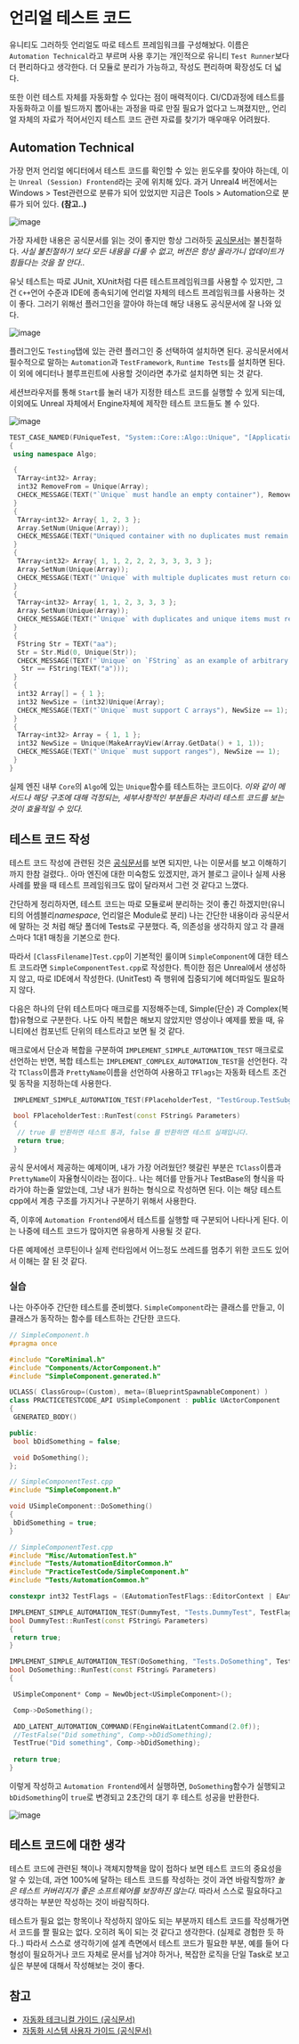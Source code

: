 # 언리얼 테스트 코드

유니티도 그러하듯 언리얼도 따로 테스트 프레임워크를 구성해놨다. 이름은 `Automation Technical`라고 부르며 사용 후기는 개인적으로 유니티 `Test Runner`보다 더 편리하다고 생각한다. 더 모듈로 분리가 가능하고, 작성도 편리하며 확장성도 더 넓다.

또한 이런 테스트 자체를 자동화할 수 있다는 점이 매력적이다. CI/CD과정에 테스트를 자동화하고 이를 빌드까지 뽑아내는 과정을 따로 만질 필요가 없다고 느껴졌지만,, 언리얼 자체의 자료가 적어서인지 테스트 코드 관련 자료를 찾기가 매우매우 어려웠다.

## Automation Technical

가장 먼저 언리얼 에디터에서 테스트 코드를 확인할 수 있는 윈도우를 찾아야 하는데, 이는 `Unreal (Session) Frontend`라는 곳에 위치해 있다. 과거 Unreal4 버전에서는 Windows > Test관련으로 분류가 되어 있었지만 지금은 Tools > Automation으로 분류가 되어 있다. **(참고..)**

![image](https://github.com/fkdl0048/CodeReview/assets/84510455/526a1c92-5bb8-4207-995e-220b1b868396)

가장 자세한 내용은 공식문서를 읽는 것이 좋지만 항상 그러하듯 [공식문서](https://dev.epicgames.com/documentation/ko-kr/unreal-engine/automation-system-user-guide-in-unreal-engine)는 불친절하다. *사실 불친절하기 보다 모든 내용을 다룰 수 없고, 버전은 항상 올라가니 업데이트가 힘들다는 것을 잘 안다..*

유닛 테스트는 따로 JUnit, XUnit처럼 다른 테스트프레임워크를 사용할 수 있지만, 그건 `C++`언어 수준과 IDE에 종속되기에 언리얼 자체의 테스트 프레임워크를 사용하는 것이 좋다. 그러기 위해선 플러그인을 깔아야 하는데 해당 내용도 공식문서에 잘 나와 있다.

![image](https://github.com/fkdl0048/CodeReview/assets/84510455/56333fb9-78a7-48bf-a8c1-3d31c0bbc8b0)

플러그인도 `Testing`탭에 있는 관련 플러그인 중 선택하여 설치하면 된다. 공식문서에서 필수적으로 말하는 `Automation`과 `TestFramework`, `Runtime Tests`를 설치하면 된다. 이 외에 에디터나 블루프린트에 사용할 것이라면 추가로 설치하면 되는 것 같다.

세션브라우저를 통해 `Start`를 눌러 내가 지정한 테스트 코드를 실행할 수 있게 되는데, 이외에도 Unreal 자체에서 Engine자체에 제작한 테스트 코드들도 볼 수 있다.

![image](https://github.com/fkdl0048/CodeReview/assets/84510455/e6c9d2f0-bdda-4f20-9e0e-587c48251dea)

```cpp
TEST_CASE_NAMED(FUniqueTest, "System::Core::Algo::Unique", "[ApplicationContextMask][SmokeFilter]")
{
 using namespace Algo;

 {
  TArray<int32> Array;
  int32 RemoveFrom = Unique(Array);
  CHECK_MESSAGE(TEXT("`Unique` must handle an empty container"), RemoveFrom == 0);
 }
 {
  TArray<int32> Array{ 1, 2, 3 };
  Array.SetNum(Unique(Array));
  CHECK_MESSAGE(TEXT("Uniqued container with no duplicates must remain unchanged"), (Array == TArray<int32>{1, 2, 3}));
 }
 {
  TArray<int32> Array{ 1, 1, 2, 2, 2, 3, 3, 3, 3 };
  Array.SetNum(Unique(Array));
  CHECK_MESSAGE(TEXT("`Unique` with multiple duplicates must return correct result"), (Array == TArray<int32>{1, 2, 3}));
 }
 {
  TArray<int32> Array{ 1, 1, 2, 3, 3, 3 };
  Array.SetNum(Unique(Array));
  CHECK_MESSAGE(TEXT("`Unique` with duplicates and unique items must return correct result"), (Array == TArray<int32>{1, 2, 3}));
 }
 {
  FString Str = TEXT("aa");
  Str = Str.Mid(0, Unique(Str));
  CHECK_MESSAGE(TEXT("`Unique` on `FString` as an example of arbitrary random-access container must compile and return correct result"),
   Str == FString(TEXT("a")));
 }
 {
  int32 Array[] = { 1 };
  int32 NewSize = (int32)Unique(Array);
  CHECK_MESSAGE(TEXT("`Unique` must support C arrays"), NewSize == 1);
 }
 {
  TArray<int32> Array = { 1, 1 };
  int32 NewSize = Unique(MakeArrayView(Array.GetData() + 1, 1));
  CHECK_MESSAGE(TEXT("`Unique` must support ranges"), NewSize == 1);
 }
}
```

실제 엔진 내부 `Core`의 `Algo`에 있는 `Unique`함수를 테스트하는 코드이다. *이와 같이 메서드나 해당 구조에 대해 걱정되는, 세부사항적인 부분들은 차라리 테스트 코드를 보는 것이 효율적일 수 있다.*

## 테스트 코드 작성

테스트 코드 작성에 관련된 것은 [공식문서](https://dev.epicgames.com/documentation/ko-kr/unreal-engine/automation-technical-guide)를 보면 되지만, 나는 이문서를 보고 이해하기 까지 한참 걸렸다.. 아마 엔진에 대한 미숙함도 있겠지만, 과거 블로그 글이나 실제 사용 사례를 봤을 때 테스트 프레임워크도 많이 달라져서 그런 것 같다고 느꼈다.

간단하게 정리하자면, 테스트 코드는 따로 모듈로써 분리하는 것이 좋긴 하겠지만(유니티의 어셈블리*namespace*, 언리얼은 Module로 분리) 나는 간단한 내용이라 공식문서에 말하는 것 처럼 해당 폴더에 Tests로 구분했다. 즉, 의존성을 생각하지 않고 각 클래스마다 1대1 매칭을 기본으로 한다.

따라서 `[ClassFilename]Test.cpp`이 기본적인 룰이며 `SimpleComponent`에 대한 테스트 코드라면 `SimpleComponentTest.cpp`로 작성한다. 특이한 점은 Unreal에서 생성하지 않고, 따로 IDE에서 작성한다. (UnitTest) 즉 행위에 집중되기에 헤더파일도 필요하지 않다.

다음은 하나의 단위 테스트마다 매크로를 지정해주는데, Simple(단순) 과 Complex(복합)유형으로 구분한다. 나도 아직 복합은 해보지 않았지만 영상이나 예제를 봤을 때, 유니티에선 컴포넌트 단위의 테스트라고 보면 될 것 같다.

매크로에서 단순과 복합을 구분하여 `IMPLEMENT_SIMPLE_AUTOMATION_TEST` 매크로로 선언하는 반면, 복합 테스트는 `IMPLEMENT_COMPLEX_AUTOMATION_TEST`을 선언헌다. 각각 `TClass`이름과 `PrettyName`이름을 선언하여 사용하고 `TFlags`는 자동화 테스트 조건 및 동작을 지정하는데 사용한다.

```cpp
 IMPLEMENT_SIMPLE_AUTOMATION_TEST(FPlaceholderTest, "TestGroup.TestSubgroup.Placeholder Test", EAutomationTestFlags::EditorContext | EAutomationTestFlags::EngineFilter)

 bool FPlaceholderTest::RunTest(const FString& Parameters)
 {
  // true 를 반환하면 테스트 통과, false 를 반환하면 테스트 실패입니다.
  return true;
 }
```

공식 문서에서 제공하는 예제이며, 내가 가장 어려웠던? 헷갈린 부분은 `TClass`이름과 `PrettyName`이 자율형식이라는 점이다.. 나는 헤더를 만들거나 TestBase의 형식을 따라가야 하는줄 알았는데, 그냥 내가 원하는 형식으로 작성하면 된다. 이는 해당 테스트 cpp에서 계층 구조를 가지거나 구분하기 위해서 사용한다.

즉, 이후에 `Automation Frontend`에서 테스트를 실행할 때 구분되어 나타나게 된다. 이는 나중에 테스트 코드가 많아지면 유용하게 사용될 것 같다.

다른 예제에선 코루틴이나 실제 런타임에서 어느정도 쓰레드를 멈추기 위한 코드도 있어서 이해는 잘 된 것 같다.

### 실습

나는 아주아주 간단한 테스트를 준비했다. `SimpleComponent`라는 클래스를 만들고, 이 클래스가 동작하는 함수를 테스트하는 간단한 코드다.

```cpp
// SimpleComponent.h
#pragma once

#include "CoreMinimal.h"
#include "Components/ActorComponent.h"
#include "SimpleComponent.generated.h"

UCLASS( ClassGroup=(Custom), meta=(BlueprintSpawnableComponent) )
class PRACTICETESTCODE_API USimpleComponent : public UActorComponent
{
 GENERATED_BODY()

public:
 bool bDidSomething = false;

 void DoSomething();
};
```

```cpp
// SimpleComponentTest.cpp
#include "SimpleComponent.h"

void USimpleComponent::DoSomething()
{
 bDidSomething = true;
}
```

```cpp
// SimpleComponentTest.cpp
#include "Misc/AutomationTest.h"
#include "Tests/AutomationEditorCommon.h"
#include "PracticeTestCode/SimpleComponent.h"
#include "Tests/AutomationCommon.h"

constexpr int32 TestFlags = (EAutomationTestFlags::EditorContext | EAutomationTestFlags::EngineFilter);

IMPLEMENT_SIMPLE_AUTOMATION_TEST(DummyTest, "Tests.DummyTest", TestFlags);
bool DummyTest::RunTest(const FString& Parameters)
{
 return true;
}

IMPLEMENT_SIMPLE_AUTOMATION_TEST(DoSomething, "Tests.DoSomething", TestFlags);
bool DoSomething::RunTest(const FString& Parameters)
{

 USimpleComponent* Comp = NewObject<USimpleComponent>();

 Comp->DoSomething();

 ADD_LATENT_AUTOMATION_COMMAND(FEngineWaitLatentCommand(2.0f));
 //TestFalse("Did something", Comp->bDidSomething);
 TestTrue("Did something", Comp->bDidSomething);
 
 return true;
}
```

이렇게 작성하고 `Automation Frontend`에서 실행하면, `DoSomething`함수가 실행되고 `bDidSomething`이 `true`로 변경되고 2초간의 대기 후 테스트 성공을 반환한다.

![image](https://github.com/fkdl0048/CodeReview/assets/84510455/d58ffe2c-29e5-4939-b52f-5d54b89e8f1d)

## 테스트 코드에 대한 생각

테스트 코드에 관련된 책이나 객체지향책을 많이 접하다 보면 테스트 코드의 중요성을 알 수 있는데, 과연 100%에 달하는 테스트 코드를 작성하는 것이 과연 바람직할까? *높은 테스트 커버리지가 좋은 소프트웨어를 보장하진 않는다.* 따라서 스스로 필요하다고 생각하는 부분만 작성하는 것이 바람직하다.

테스트가 필요 없는 항목이나 작성하지 않아도 되는 부분까지 테스트 코드를 작성해가면서 코드를 짤 필요는 없다. 오히려 독이 되는 것 같다고 생각한다. (실제로 경험한 듯 하다..) 따라서 스스로 생각하기에 설계 측면에서 테스트 코드가 필요한 부분, 예를 들어 다형성이 필요하거나 코드 자체로 문서를 남겨야 하거나, 복잡한 로직을 단일 Task로 보고싶은 부분에 대해서 작성해보는 것이 좋다.

## 참고

- [자동화 테크니컬 가이드 (공식문서)](https://docs.unrealengine.com/4.27/ko/TestingAndOptimization/Automation/TechnicalGuide/)
- [자동화 시스템 사용자 가이드 (공식문서)](https://dev.epicgames.com/documentation/ko-kr/unreal-engine/automation-system-user-guide-in-unreal-engine)

